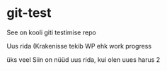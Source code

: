 # git-test
See on kooli giti testimise repo

Uus rida (Krakenisse tekib WP ehk work progress

üks veel
Siin on nüüd uus rida, kui olen uues harus 2